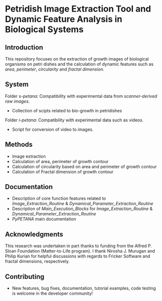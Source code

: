 # Petridish Image Extraction Tool and Dynamic Feature Analysis in Biological Systems

## Introduction
This repository focuses on the extraction of growth images of biological organisms on petri dishes and the calculation of dynamic features such as _area_, _perimeter_, _circularity_ and _fractal dimension_.

## System 
Folder _s-petana_: Compatibility with experimental data from _scanner-derived raw images_.
* Collection of scipts related to bio-growth in petridishes

Folder _i-petana_: Compatibility with experimental data such as videos.
* Script for conversion of video to images.

## Methods

* Image extraction
* Calculation of area, perimeter of growth contour
* Calculation of circularity based on area and perimeter of growth contour
* Calculation of Fractal dimension of growth contour

## Documentation

* Description of core function features related to _Image_Extraction_Routine_ & _Dynamical_Parameter_Extraction_Routine_
* Description of _Main_Execution_Blocks_ for _Image_Extraction_Routine_ & _Dynamical_Parameter_Extraction_Routine_
* _PyPETANA_ main documentation 

## Acknowledgments

This research was undertaken in part thanks to funding from the Alfred P. Sloan Foundation
(Matter-to-Life program). I thank Nirosha J. Murugan and Philip Kurian for helpful discussions
with regards to Fricker Software and fractal dimensions, respectively.

## Contributing

* New features, bug fixes, documentation, tutorial examples, code testing is welcome in the developer community!
